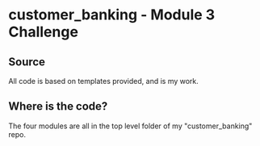 # customer_banking - Module 3 Challenge

## Source
All code is based on templates provided, and is my work.

## Where is the code?
The four modules are all in the top level folder of my "customer_banking" repo.
